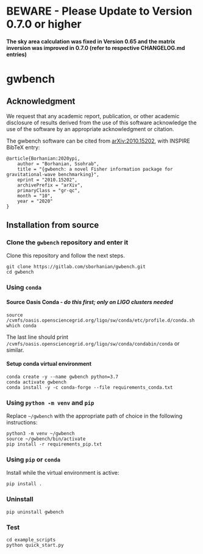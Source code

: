 # **BEWARE - Please Update to Version 0.7.0 or higher**
#### The sky area calculation was fixed in Version 0.65 and the matrix inversion was improved in 0.7.0 (refer to respective CHANGELOG.md entries)

# gwbench

## Acknowledgment

We request that any academic report, publication, or other academic
disclosure of results derived from the use of this software acknowledge
the use of the software by an appropriate acknowledgment or citation.

The gwbench software can be cited from [arXiv:2010.15202](https://arxiv.org/abs/2010.15202), with INSPIRE BibTeX entry:
```
@article{Borhanian:2020ypi,
    author = "Borhanian, Ssohrab",
    title = "{gwbench: a novel Fisher information package for gravitational-wave benchmarking}",
    eprint = "2010.15202",
    archivePrefix = "arXiv",
    primaryClass = "gr-qc",
    month = "10",
    year = "2020"
}
```

## Installation from source

### Clone the `gwbench` repository and enter it
Clone this repository and follow the next steps.
```
git clone https://gitlab.com/sborhanian/gwbench.git
cd gwbench
```

### Using `conda`

#### Source Oasis Conda - *do this first; only on LIGO clusters needed*
```
source /cvmfs/oasis.opensciencegrid.org/ligo/sw/conda/etc/profile.d/conda.sh  
which conda
```

The last line should print `/cvmfs/oasis.opensciencegrid.org/ligo/sw/conda/condabin/conda` or similar.

#### Setup conda virtual environment
```
conda create -y --name gwbench python=3.7  
conda activate gwbench  
conda install -y -c conda-forge --file requirements_conda.txt  
```

### Using `python -m venv` and `pip`
Replace `~/gwbench` with the appropriate path of choice in the following instructions:
```
python3 -m venv ~/gwbench
source ~/gwbench/bin/activate
pip install -r requirements_pip.txt
```

### Using `pip` or `conda`
Install while the virtual environment is active:
```
pip install .
```

### Uninstall
```
pip uninstall gwbench
```

### Test
```
cd example_scripts  
python quick_start.py
```
